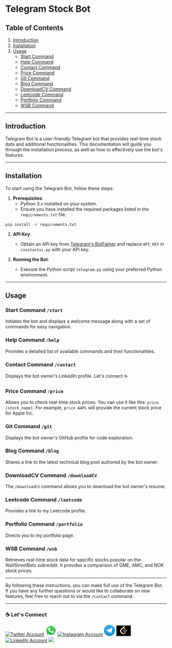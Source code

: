 # Telegram Stock Bot

## Table of Contents

1. [Introduction](#introduction)
2. [Installation](#installation)
3. [Usage](#usage)
    - [Start Command](#start-command)
    - [Help Command](#help-command)
    - [Contact Command](#contact-command)
    - [Price Command](#price-command)
    - [Git Command](#git-command)
    - [Blog Command](#blog-command)
    - [DownloadCV Command](#downloadcv-command)
    - [Leetcode Command](#leetcode-command)
    - [Portfolio Command](#portfolio-command)
    - [WSB Command](#wsb-command)

---

## Introduction <a name="introduction"></a>

Telegram Bot is a user-friendly Telegram bot that provides real-time stock data and additional functionalities. This documentation will guide you through the installation process, as well as how to effectively use the bot's features.

---

## Installation <a name="installation"></a>

To start using the Telegram Bot, follow these steps:

1. **Prerequisites**:
   - Python 3.x installed on your system.
   - Ensure you have installed the required packages listed in the `requirements.txt` file.
  ````
pip install -r requirements.txt
````

2. **API Key**:
   - Obtain an API key from [Telegram's BotFather](https://core.telegram.org/bots#botfather) and replace `API_KEY` in `constantss.py` with your API key.

3. **Running the Bot**:
   - Execute the Python script `telegram.py` using your preferred Python environment.

---

## Usage <a name="usage"></a>

### Start Command `/start` <a name="start-command"></a>

Initiates the bot and displays a welcome message along with a set of commands for easy navigation.

### Help Command `/help` <a name="help-command"></a>

Provides a detailed list of available commands and their functionalities.

### Contact Command `/contact` <a name="contact-command"></a>

Displays the bot owner's LinkedIn profile. Let's connect ☕

### Price Command `/price` <a name="price-command"></a>

Allows you to check real-time stock prices. You can use it like this: `price [stock_name]`. For example, `price AAPL` will provide the current stock price for Apple Inc.

### Git Command `/git` <a name="git-command"></a>

Displays the bot owner's GitHub profile for code exploration.

### Blog Command `/blog` <a name="blog-command"></a>

Shares a link to the latest technical blog post authored by the bot owner.

### DownloadCV Command `/downloadCV` <a name="downloadcv-command"></a>

The `/downloadCV` command allows you to download the bot owner's resume.

### Leetcode Command `/leetcode` <a name="leetcode-command"></a>

Provides a link to my Leetcode profile.

### Portfolio Command `/portfolio` <a name="portfolio-command"></a>

Directs you to my portfolio page.

### WSB Command `/wsb` <a name="wsb-command"></a>

Retrieves real-time stock data for specific stocks popular on the WallStreetBets subreddit. It provides a comparison of GME, AMC, and NOK stock prices.

---

By following these instructions, you can make full use of the Telegram Bot. If you have any further questions or would like to collaborate on new features, feel free to reach out to via the `/contact` command.

---
### ☕ Let's Connect
<a href="https://twitter.com/dixon1099"><img src="https://user-images.githubusercontent.com/74038190/241765460-cc4fe88c-7f7a-41d8-b449-34b7a178c1c6.gif" alt="Twitter Account" width="50"/></a>
<a href ="https://wa.me/+918838882908"><img src="https://github.com/dixon66/dixon66/blob/main/whatsapp-icon.svg" alt="Whatsapp Account" width="35"/></a>
<a href="https://www.instagram.com/dixon.1099/"><img src="https://cdn.cdnlogo.com/logos/i/92/instagram.svg" alt="Instagram Account" width="35"/></a>
<a href ="https://t.me/tele_one_bot"><img src="https://github.com/dixon66/dixon66/blob/main/Telegram_logo.svg" alt="Telegram Account" width="35"/></a>
<a href="https://www.leetcode.com/dixon_n"><img src="https://github.com/dixon66/dixon66/blob/main/leetcode.jpg" alt="dixon_n" width="45"/></a>
<a href ="https://www.linkedin.com/in/dixon055/"><img src="https://cdn.cdnlogo.com/logos/l/66/linkedin-icon.svg" alt="LinkedIn Account" width="35"/></a>
<a href="https://hashnode.com/@dixon55"><img src="https://www.cdnlogo.com/logos/h/71/hashnode.svg" width="35"></a>
#
